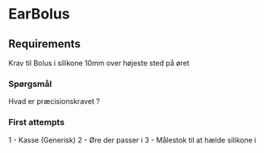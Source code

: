 # EarBolus

## Requirements

Krav til Bolus i silikone
10mm over højeste sted på øret

### Spørgsmål
Hvad er præcisionskravet ?


### First attempts

1 - Kasse (Generisk)
2 - Øre der passer i
3 - Målestok til at hælde silikone i

